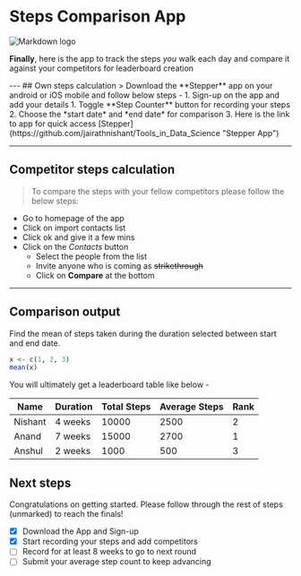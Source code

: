 <!-- Start here -->
# Steps Comparison App
![Markdown logo](https://markdown-here.com/img/iconf256.png)

<p><strong>Finally</strong>, here is the app to track the steps <em>you</em> walk each day and compare it against your competitors for leaderboard creation </p>
---
## Own steps calculation
> Download the **Stepper** app on your android or iOS mobile and follow below steps -
1. Sign-up on the app and add your details 
1. Toggle **Step Counter** button for recording your steps
2. Choose the *start date* and *end date* for comparison
3. Here is the link to app for quick access
[Stepper](https://github.com/jairathnishant/Tools_in_Data_Science "Stepper App")

---
## Competitor steps calculation
> To compare the steps with your fellow competitors please follow the below steps:

<!-- Unordered List -->
* Go to homepage of the app
* Click on import contacts list
* Click ok and give it a few mins
* Click on the *Contacts* button
  * Select the people from the list
  * Invite anyone who is coming as ~~strikethrough~~
  * Click on **Compare** at the bottom
 
---
## Comparison output

Find the mean of steps taken during the duration selected between start and end date.

```r
x <- c(1, 2, 3)
mean(x)
```

You will ultimately get a leaderboard table like below -

<!-- Table -->

| Name    | Duration | Total Steps | Average Steps | Rank |
|---------|----------|-------------|---------------|------|
| Nishant | 4 weeks  | 10000       | 2500          | 2    |
| Anand   | 7 weeks  | 15000       | 2700          | 1    |
| Anshul  | 2 weeks  | 1000        | 500           | 3    |

## Next steps

Congratulations on getting started. Please follow through the rest of steps (unmarked) to reach the finals!

* [x] Download the App and Sign-up
* [x] Start recording your steps and add competitors
* [ ] Record for at least 8 weeks to go to next round
* [ ] Submit your average step count to keep advancing